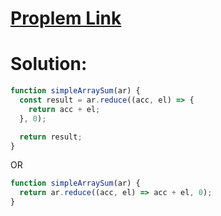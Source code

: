 # [Proplem Link](https://www.hackerrank.com/challenges/simple-array-sum/problem)

# Solution:

```javascript
function simpleArraySum(ar) {
  const result = ar.reduce((acc, el) => {
    return acc + el;
  }, 0);

  return result;
}
```

OR

```javascript
function simpleArraySum(ar) {
  return ar.reduce((acc, el) => acc + el, 0);
}
```
